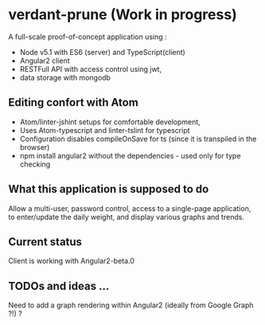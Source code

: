 # verdant-prune (Work in progress)

A full-scale proof-of-concept application using :
* Node v5.1 with ES6 (server) and TypeScript(client)
* Angular2 client
* RESTFull API with access control using jwt,
* data storage with mongodb

## Editing confort with Atom

* Atom/linter-jshint setups for comfortable development,
* Uses Atom-typescript and linter-tslint for typescript
* Configuration disables compileOnSave for ts (since it is transpiled in the browser)
* npm install angular2 without the dependencies - used only for type checking

## What this application is supposed to do

Allow a multi-user, password control, access to a single-page application,
to enter/update the daily weight, and display various graphs and trends.

## Current status

Client is working with Angular2-beta.0

## TODOs and ideas ...

Need to add a graph rendering within Angular2 (ideally from Google Graph ?!) ?
